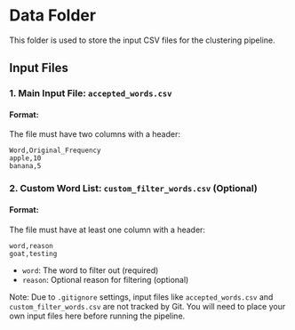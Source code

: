 # Data Folder

This folder is used to store the input CSV files for the clustering pipeline.

## Input Files

### 1. Main Input File: `accepted_words.csv`

#### Format:
The file must have two columns with a header:

```
Word,Original_Frequency
apple,10
banana,5
```

### 2. Custom Word List: `custom_filter_words.csv` (Optional)

#### Format:
The file must have at least one column with a header:

```
word,reason
goat,testing
```

- `word`: The word to filter out (required)
- `reason`: Optional reason for filtering (optional)

Note: Due to `.gitignore` settings, input files like `accepted_words.csv` and `custom_filter_words.csv` are not tracked by Git. You will need to place your own input files here before running the pipeline.
